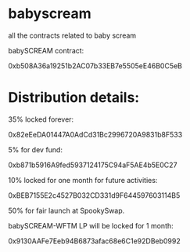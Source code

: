 # babyscream

all the contracts related to baby scream

babySCREAM contract: 

0xb508A36a19251b2AC07b33EB7e5505eE46B0C5eB

# Distribution details:

35% locked forever:

0x82eEeDA01447A0AdCd31Bc2996720A9831b8F533 


5% for dev fund:  

0xb871b5916A9fed5937124175C94aF5AE4b5E0C27


10% locked for one month for future activities: 

0xBEB7155E2c4527B032CD331d9F644597603114B5


50% for fair launch at SpookySwap.

babySCREAM-WFTM LP will be locked for 1 month: 

0x9130AAFe7Eeb94B6873afac68e6C1e92DBeb0992
